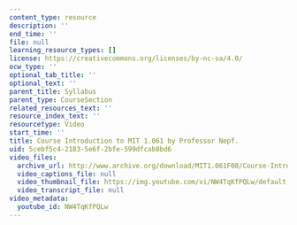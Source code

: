 ```yaml
---
content_type: resource
description: ''
end_time: ''
file: null
learning_resource_types: []
license: https://creativecommons.org/licenses/by-nc-sa/4.0/
ocw_type: ''
optional_tab_title: ''
optional_text: ''
parent_title: Syllabus
parent_type: CourseSection
related_resources_text: ''
resource_index_text: ''
resourcetype: Video
start_time: ''
title: Course Introduction to MIT 1.061 by Professor Nepf.
uid: 5cebf5c4-2183-5e6f-2bfe-599dfcab8bd6
video_files:
  archive_url: http://www.archive.org/download/MIT1.061F08/Course-Introduction-to-MIT1.061-by-Professor-Nepf.mp4
  video_captions_file: null
  video_thumbnail_file: https://img.youtube.com/vi/NW4TqKfPQLw/default.jpg
  video_transcript_file: null
video_metadata:
  youtube_id: NW4TqKfPQLw
---
```

